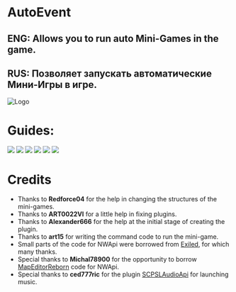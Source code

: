 # AutoEvent
## ENG: Allows you to run auto Mini-Games in the game.
## RUS: Позволяет запускать автоматические Мини-Игры в игре.

![Logo](https://github.com/KoT0XleB/AutoEvent/blob/main/Photos/MiniGames(mini).png)

# Guides:
[![](https://github.com/KoT0XleB/AutoEvent/blob/main/Photos/Message.png)](https://github.com/KoT0XleB/AutoEvent-Exiled/blob/main/Docs/MiniGames.md)
[![](https://github.com/KoT0XleB/AutoEvent/blob/main/Photos/Message1.png)](https://github.com/KoT0XleB/AutoEvent-Exiled/blob/main/Docs/Installation.md)
[![](https://github.com/KoT0XleB/AutoEvent/blob/main/Photos/Message2.png)](https://github.com/KoT0XleB/AutoEvent-Exiled/blob/main/Docs/Commands.md)
[![](https://github.com/KoT0XleB/AutoEvent/blob/main/Photos/Message3.png)](https://github.com/KoT0XleB/AutoEvent-Exiled/blob/main/Docs/Language.md)
[![](https://github.com/KoT0XleB/AutoEvent/blob/main/Photos/Message4.png)](https://github.com/KoT0XleB/AutoEvent-Exiled/blob/main/Docs/Problem.md)
[![](https://github.com/KoT0XleB/AutoEvent/blob/main/Photos/Message5.png)](https://github.com/KoT0XleB/AutoEvent-Exiled/blob/main/Docs/Example.md)

# Credits
- Thanks to **Redforce04** for the help in changing the structures of the mini-games.
- Thanks to **ART0022VI** for a little help in fixing plugins.
- Thanks to **Alexander666** for the help at the initial stage of creating the plugin.
- Thanks to **art15** for writing the command code to run the mini-game.
- Small parts of the code for NWApi were borrowed from [Exiled](https://github.com/Exiled-Team/EXILED), for which many thanks.
- Special thanks to **Michal78900** for the opportunity to borrow [MapEditorReborn](https://github.com/Michal78900/MapEditorReborn) code for NWApi.
- Special thanks to **ced777ric** for the plugin [SCPSLAudioApi](https://github.com/CedModV2/SCPSLAudioApi) for launching music.
